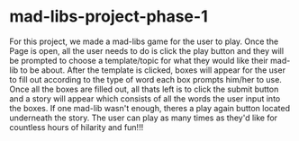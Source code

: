 # mad-libs-project-phase-1
For this project, we made a mad-libs game for the user to play. Once the Page is open, all the user needs to do is click the play button and they will be prompted to choose a template/topic for what they would like their mad-lib to be about. After the template is clicked, boxes will appear for the user to fill out according to the type of word each box prompts him/her to use. Once all the boxes are filled out, all thats left is to click the submit button and a story will appear which consists of all the words the user input into the boxes. If one mad-lib wasn't enough, theres a play again button located underneath the story. The user can play as many times as they'd like for countless hours of hilarity and fun!!!